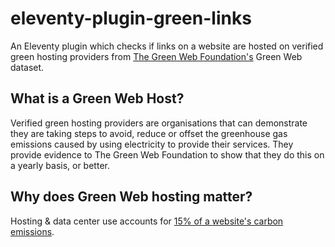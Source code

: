 # eleventy-plugin-green-links

An Eleventy plugin which checks if links on a website are hosted on verified green hosting providers from [The Green Web Foundation's](https://www.thegreenwebfoundation.org/) Green Web dataset.

## What is a Green Web Host?

Verified green hosting providers are organisations that can demonstrate they are taking steps to avoid, reduce or offset the greenhouse gas emissions caused by using electricity to provide their services. They provide evidence to The Green Web Foundation to show that they do this on a yearly basis, or better.

## Why does Green Web hosting matter?

Hosting & data center use accounts for [15% of a website's carbon emissions](https://sustainablewebdesign.org/calculating-digital-emissions/).
